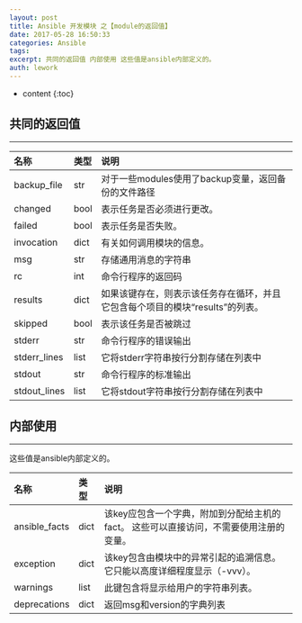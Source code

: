 ```yaml
---
layout: post
title: Ansible 开发模块 之【module的返回值】
date: 2017-05-28 16:50:33
categories: Ansible
tags:
excerpt: 共同的返回值 内部使用 这些值是ansible内部定义的。
auth: lework
---
```

* content
{:toc}

## 共同的返回值
---

|名称	|类型	|说明|
|:---|:---|:---|
|backup_file	|str	|对于一些modules使用了backup变量，返回备份的文件路径|
|changed	|bool|	表示任务是否必须进行更改。|
|failed	|bool	|表示任务是否失败。|
|invocation|	dict	|有关如何调用模块的信息。|
|msg	|str|	存储通用消息的字符串|
|rc|	int|	命令行程序的返回码|
|results	|dict	|如果该键存在，则表示该任务存在循环，并且它包含每个项目的模块“results”的列表。|
|skipped|	bool	|表示该任务是否被跳过|
|stderr	|str|	命令行程序的错误输出|
|stderr_lines|	list	|它将stderr字符串按行分割存储在列表中|
|stdout	|str|	命令行程序的标准输出|
|stdout_lines	|list	|它将stdout字符串按行分割存储在列表中|

## 内部使用
---

这些值是ansible内部定义的。

|名称	|类型	|说明|
|:---|:---|:---|
|ansible_facts	|dict	|该key应包含一个字典，附加到分配给主机的fact。 这些可以直接访问，不需要使用注册的变量。|
|exception	|dict	|该key包含由模块中的异常引起的追溯信息。 它只能以高度详细程度显示（-vvv）。|
|warnings|	list	|此键包含将显示给用户的字符串列表。|
|deprecations|dict	|返回msg和version的字典列表|

